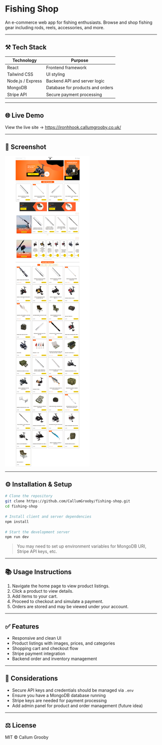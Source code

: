 # Fishing Shop

An e-commerce web app for fishing enthusiasts. Browse and shop fishing gear including rods, reels, accessories, and more.

---

## ⚒ Tech Stack

| Technology        | Purpose                          |
| ----------------- | -------------------------------- |
| React             | Frontend framework               |
| Tailwind CSS      | UI styling                       |
| Node.js / Express | Backend API and server logic     |
| MongoDB           | Database for products and orders |
| Stripe API        | Secure payment processing        |

---

## 🌐 Live Demo

View the live site → https://ironhhook.callumgrooby.co.uk/

---

## 📸 Screenshot

![Screenshot](./assets/screenshot.png)

---

## ⚙ Installation & Setup

```bash
# Clone the repository
git clone https://github.com/CallumGrooby/fishing-shop.git
cd fishing-shop

# Install client and server dependencies
npm install

# Start the development server
npm run dev
```

> You may need to set up environment variables for MongoDB URI, Stripe API keys, etc.

---

## 📚 Usage Instructions

1. Navigate the home page to view product listings.
2. Click a product to view details.
3. Add items to your cart.
4. Proceed to checkout and simulate a payment.
5. Orders are stored and may be viewed under your account.

---

## ✅ Features

- Responsive and clean UI
- Product listings with images, prices, and categories
- Shopping cart and checkout flow
- Stripe payment integration
- Backend order and inventory management

---

## 🧠 Considerations

- Secure API keys and credentials should be managed via `.env`
- Ensure you have a MongoDB database running
- Stripe keys are needed for payment processing
- Add admin panel for product and order management (future idea)

---

## ⚖ License

MIT © Callum Grooby

